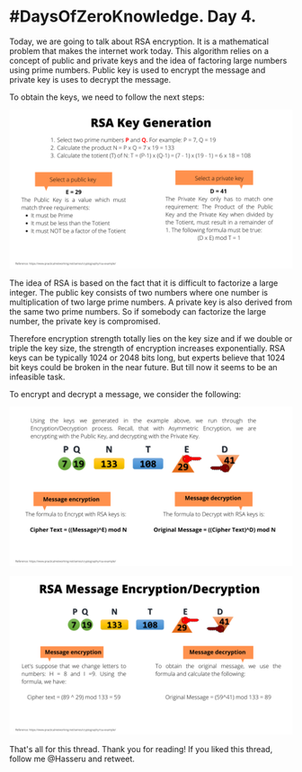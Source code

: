 # #DaysOfZeroKnowledge. Day 4.

Today, we are going to talk about RSA encryption. It is a mathematical problem that makes the internet work today. This algorithm relies on a concept of public and private keys and the idea of factoring large numbers using prime numbers. Public key is used to encrypt the message and private key is uses to decrypt the message. 

To obtain the keys, we need to follow the next steps:

![RSA Key Generation](https://raw.githubusercontent.com/hasselalcala/DaysOfZeroKnowledge/main/images/RSA_1.png)

The idea of RSA is based on the fact that it is difficult to factorize a large integer. The public key consists of two numbers where one number is multiplication of two large prime numbers. A private key is also derived from the same two prime numbers. So if somebody can factorize the large number, the private key is compromised. 

Therefore encryption strength totally lies on the key size and if we double or triple the key size, the strength of encryption increases exponentially. RSA keys can be typically 1024 or 2048 bits long, but experts believe that 1024 bit keys could be broken in the near future. But till now it seems to be an infeasible task.

To encrypt and decrypt a message, we consider the following: 

![Message encryption/decryption](https://raw.githubusercontent.com/hasselalcala/DaysOfZeroKnowledge/main/images/RSA_2.png)

![Message encryption/decryption example](https://raw.githubusercontent.com/hasselalcala/DaysOfZeroKnowledge/main/images/RSA_3.png)

That's all for this thread. Thank you for reading! 
If you liked this thread, follow me @Hasseru and retweet.






